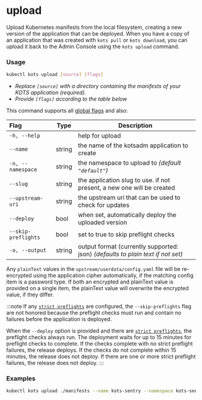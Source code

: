 # upload

Upload Kubernetes manifests from the local filesystem, creating a new version of the application that can be deployed.
When you have a copy of an application that was created with `kots pull` or `kots download`, you can upload it back to the Admin Console using the `kots upload` command.

### Usage
```bash
kubectl kots upload [source] [flags]
```
* _Replace `[source]` with a directory containing the manifests of your KOTS application (required)._
* _Provide `[flags]` according to the table below_

This command supports all [global flags](kots-cli-global-flags) and also:


| Flag                 | Type | Description |
|:----------------------|------|-------------|
| `-h, --help`  |       |       help for upload |
| `--name`| string |          the name of the kotsadm application to create |
| `-n, --namespace`| string |     the namespace to upload to _(default `"default"`)_ |
| `--slug`| string |          the application slug to use. if not present, a new one will be created |
| `--upstream-uri`| string |  the upstream uri that can be used to check for updates |
| `--deploy`| bool |  when set, automatically deploy the uploaded version |
| `--skip-preflights`| bool |  set to true to skip preflight checks |
| `-o, --output` | string | output format (currently supported: json) _(defaults to plain text if not set)_ |


Any `plainText` values in the `upstream/userdata/config.yaml` file will be re-encrypted using the application cipher automatically, if the matching config item is a password type.
If both an encrypted and plainText value is provided on a single item, the plainText value will overwrite the encrypted value, if they differ.

:::note
If any [`strict preflights`](../docs/vendor/preflight-support-bundle-creating.md) are configured, the `--skip-preflights` flag are not honored because the preflight checks must run and contain no failures before the application is deployed. 

When the `--deploy` option is provided and there are [`strict preflights`](../docs/vendor/preflight-support-bundle-creating.md), the preflight checks always run. The deployment waits for up to 15 minutes for preflight checks to complete. If the checks complete with no strict preflight failures, the release deploys. If the checks do not complete within 15 minutes, the release does not deploy. If there are one or more strict preflight failures, the release does not deploy.
:::

### Examples

```bash
kubectl kots upload ./manifests --name kots-sentry --namespace kots-sentry --slug kots-sentry --upstream-uri kots-sentry/unstable
```
